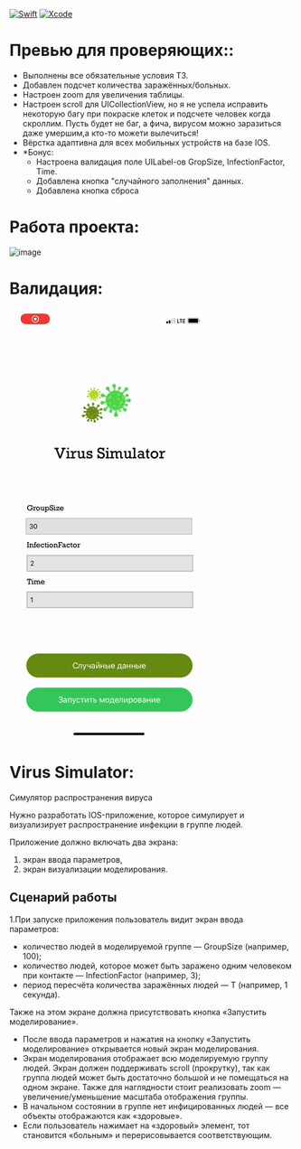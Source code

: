 [![Swift](https://img.shields.io/badge/Swift-5.3-orange.svg)](https://swift.org)
[![Xcode](https://img.shields.io/badge/Xcode-13.2.1-blue.svg)](https://developer.apple.com/xcode)

# Превью для проверяющих::
- Выполнены все обязательные условия ТЗ.
- Добавлен подсчет количества заражённых/больных.
- Настроен zoom для увеличения таблицы.
- Настроен scroll для UICollectionView, но я не успела исправить некоторую багу при покраске клеток и подсчете человек когда скроллим. Пусть будет не баг, а фича, вирусом можно заразиться даже умершим,а кто-то можети вылечиться!
- Вёрстка адаптивна для всех мобильных устройств на базе IOS.
- *Бонус: 
  - Настроена валидация поле UILabel-ов GropSize, InfectionFactor, Time.
  - Добавлена кнопка "случайного заполнения" данных.
  - Добавлена кнопка сброса
# Работа проекта:
![image](https://github.com/yg-margo/vk-virus-simulator/blob/main/gif/virus-gif-1.gif)
# Валидация:
![image](https://github.com/yg-margo/vk-virus-simulator/blob/main/gif/virus-gif-2.gif)

# Virus Simulator:
Симулятор распространения вируса

Нужно разработать IOS-приложение, которое симулирует и визуализирует распространение инфекции в группе людей.

Приложение должно включать два экрана: 
1) экран ввода параметров,
2) экран визуализации моделирования.

## Сценарий работы

1.При запуске приложения пользователь видит экран ввода
параметров:
  - количество людей в моделируемой группе — GroupSize (например, 100);
  - количество людей, которое может быть заражено одним человеком при контакте — InfectionFactor (например, 3);
  - период пересчёта количества заражённых людей — Т (например, 1 секунда).

Также на этом экране должна присутствовать кнопка «Запустить
моделирование».

- После ввода параметров и нажатия на кнопку «Запустить моделирование» открывается новый экран моделирования.
- Экран моделирования отображает всю моделируемую группу людей. Экран должен поддерживать scroll (прокрутку), так как группа людей может быть достаточно большой и не помещаться на одном экране. Также для наглядности стоит реализовать zoom — увеличение/уменьшение масштаба отображения группы.
- В начальном состоянии в группе нет инфицированных людей — все объекты отображаются как «здоровые».
- Если пользователь нажимает на «здоровый» элемент, тот становится «больным» и перерисовывается соответствующим.
